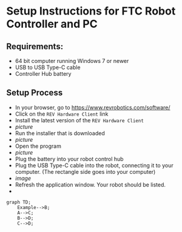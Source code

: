# Setup Instructions for FTC Robot Controller and PC

## Requirements:
* 64 bit computer running Windows 7 or newer
* USB to USB Type-C cable
* Controller Hub battery

## Setup Process
* In your browser, go to https://www.revrobotics.com/software/
* Click on the `REV Hardware Client` link
* Install the latest version of the `REV Hardware Client`
* *picture*
* Run the installer that is downloaded
* *picture*
* Open the program 
* *picture*
* Plug the battery into your robot control hub
* Plug the USB Type-C cable into the robot, connecting it to your computer. (The rectangle side goes into your computer)
* *image*
* Refresh the application window. Your robot should be listed.
* 


```mermaid
graph TD;
    Example-->B;
    A-->C;
    B-->D;
    C-->D;
```